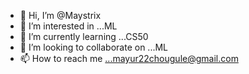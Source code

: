 - 👋 Hi, I’m @Maystrix
- 👀 I’m interested in ...ML  
- 🌱 I’m currently learning ...CS50
- 💞️ I’m looking to collaborate on ...ML
- 📫 How to reach me ...mayur22chougule@gmail.com

<!---
Maystrix/Maystrix is a ✨ special ✨ repository because its `README.md` (this file) appears on your GitHub profile.
You can click the Preview link to take a look at your changes.
--->

